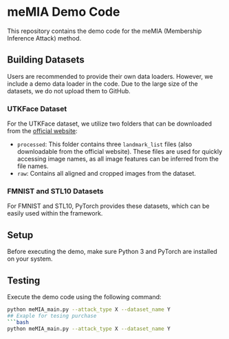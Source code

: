 # meMIA Demo Code

This repository contains the demo code for the meMIA (Membership Inference Attack) method.

## Building Datasets

Users are recommended to provide their own data loaders. However, we include a demo data loader in the code. Due to the large size of the datasets, we do not upload them to GitHub.

### UTKFace Dataset

For the UTKFace dataset, we utilize two folders that can be downloaded from the [official website](https://susanqq.github.io/UTKFace/):

- `processed`: This folder contains three `landmark_list` files (also downloadable from the official website). These files are used for quickly accessing image names, as all image features can be inferred from the file names.
- `raw`: Contains all aligned and cropped images from the dataset.

### FMNIST and STL10 Datasets

For FMNIST and STL10, PyTorch provides these datasets, which can be easily used within the framework.

## Setup

Before executing the demo, make sure Python 3 and PyTorch are installed on your system.

## Testing

Execute the demo code using the following command:

```bash
python meMIA_main.py --attack_type X --dataset_name Y
## Exaple for tesing purchase
```bash
python meMIA_main.py --attack_type X --dataset_name Y


